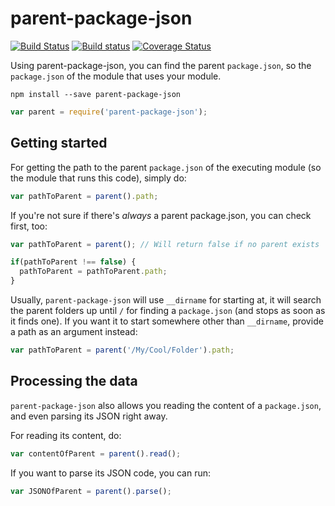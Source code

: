 # parent-package-json

[![Build Status](https://travis-ci.org/maxrimue/parent-package-json.svg)](https://travis-ci.org/maxrimue/parent-package-json)
[![Build status](https://ci.appveyor.com/api/projects/status/7rnfm4fct6y31ii6?svg=true)](https://ci.appveyor.com/project/maxrimue/parent-package-json)
[![Coverage Status](https://coveralls.io/repos/maxrimue/parent-package-json/badge.svg?branch=master&service=github)](https://coveralls.io/github/maxrimue/parent-package-json?branch=master)

Using parent-package-json, you can find the parent `package.json`, so the `package.json` of the module that uses your module.

```shell
npm install --save parent-package-json
```

```javascript
var parent = require('parent-package-json');
```

## Getting started

For getting the path to the parent `package.json` of the executing module (so the module that runs this code), simply do:

```javascript
var pathToParent = parent().path;
```

If you're not sure if there's _always_ a parent package.json, you can check first, too:

```javascript
var pathToParent = parent(); // Will return false if no parent exists

if(pathToParent !== false) {
  pathToParent = pathToParent.path;
}
```

Usually, `parent-package-json` will use `__dirname` for starting at, it will search the parent folders up until `/` for finding a `package.json` (and stops as soon as it finds one). If you want it to start somewhere other than `__dirname`, provide a path as an argument instead:

```javascript
var pathToParent = parent('/My/Cool/Folder').path;
```

## Processing the data

`parent-package-json` also allows you reading the content of a `package.json`, and even parsing its JSON right away.   

For reading its content, do:

```javascript
var contentOfParent = parent().read();
```

If you want to parse its JSON code, you can run:

```javascript
var JSONOfParent = parent().parse();
```
